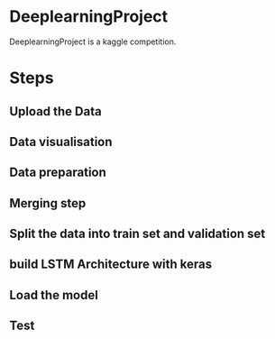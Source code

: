 # DeeplearningProject

DeeplearningProject is a kaggle competition.

# Steps

  ## Upload the Data
  ## Data visualisation
  ## Data preparation
  ## Merging step
  ## Split the data into train set and validation set 
  ## build LSTM Architecture with keras
  ## Load the model
  ## Test

